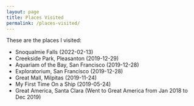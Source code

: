 ```yaml
---
layout: page
title: Places Visited
permalink: /places-visited/
---
```


These are the places I visited:

-   Snoqualmie Falls (2022-02-13)
-   Creekside Park, Pleasanton (2019-12-29)
-   Aquariam of the Bay, San Francisco (2019-12-28)
-   Exploratorium, San Francisco (2019-12-28)
-   Great Mall, Milpitas (2019-11-24)
-   My First Time On a Ship (2019-05-24)
-   Great America, Santa Clara (Went to Great America from Jan 2018 to Dec 2019)
